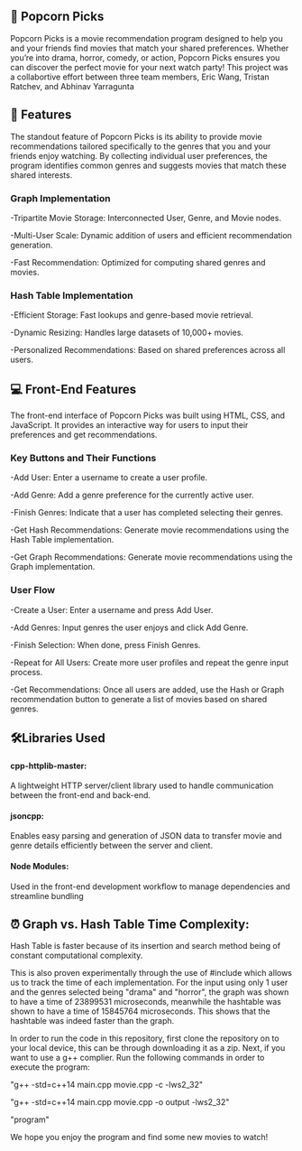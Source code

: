<h2> 🎥 Popcorn Picks </h2>

Popcorn Picks is a movie recommendation program designed to help you and your friends find movies that match your shared preferences. Whether you’re into drama, horror, comedy, or action, Popcorn Picks ensures you can discover the perfect movie for your next watch party! This project was a collabortive effort between three team members, Eric Wang, Tristan Ratchev, and Abhinav Yarragunta



<h2> 🚀 Features </h2>


The standout feature of Popcorn Picks is its ability to provide movie recommendations tailored specifically to the genres that you and your friends enjoy watching. By collecting individual user preferences, the program identifies common genres and suggests movies that match these shared interests.


<h3> Graph Implementation </h3> 

  -Tripartite Movie Storage: Interconnected User, Genre, and Movie nodes.
  
  -Multi-User Scale: Dynamic addition of users and efficient recommendation generation.
  
  -Fast Recommendation: Optimized for computing shared genres and movies.



<h3> Hash Table Implementation</h3> 

  -Efficient Storage: Fast lookups and genre-based movie retrieval.
  
  -Dynamic Resizing: Handles large datasets of 10,000+ movies.
  
  -Personalized Recommendations: Based on shared preferences across all users.
  

<h2> 💻  Front-End Features </h2>

The front-end interface of Popcorn Picks was built using HTML, CSS, and JavaScript. It provides an interactive way for users to input their preferences and get recommendations.

<h3> Key Buttons and Their Functions </h3> 

  -Add User: Enter a username to create a user profile.
  
  -Add Genre: Add a genre preference for the currently active user.
  
  -Finish Genres: Indicate that a user has completed selecting their genres.
  
  -Get Hash Recommendations: Generate movie recommendations using the Hash Table implementation.
  
  -Get Graph Recommendations: Generate movie recommendations using the Graph implementation.


<h3> User Flow </h3> 

  -Create a User: Enter a username and press Add User.
  
  -Add Genres: Input genres the user enjoys and click Add Genre.
  
  -Finish Selection: When done, press Finish Genres.
  
  -Repeat for All Users: Create more user profiles and repeat the genre input process.
  
  -Get Recommendations: Once all users are added, use the Hash or Graph recommendation button to generate a list of movies based on shared genres.

  
<h2> 🛠️Libraries Used </h2>

<h4> cpp-httplib-master: </h4> 

A lightweight HTTP server/client library used to handle communication between the front-end and back-end.

<h4> jsoncpp: </h4> 

Enables easy parsing and generation of JSON data to transfer movie and genre details efficiently between the server and client.

<h4> Node Modules: </h4> 

Used in the front-end development workflow to manage dependencies and streamline bundling


 <h2> ⏰ Graph vs. Hash Table Time Complexity: </h2>

Hash Table is faster because of its insertion and search method being of constant computational complexity.

This is also proven experimentally through the use of #include which allows us to track the time of each implementation. For the input using only 1 user and the genres selected being "drama" and "horror", the graph was shown to have a time of 23899531 microseconds, meanwhile the hashtable was shown to have a time of 15845764 microseconds. This shows that the hashtable was indeed faster than the graph.

In order to run the code in this repository, first clone the repository on to your local device, this can be through downloading it as a zip. Next, if you want to use a g++ complier. Run the following commands in order to execute the program:

"g++ -std=c++14 main.cpp movie.cpp -c -lws2_32"

"g++ -std=c++14 main.cpp movie.cpp -o output -lws2_32"

"program"

We hope you enjoy the program and find some new movies to watch!
